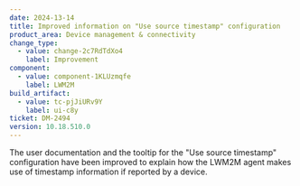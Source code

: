 ```yaml
---
date: 2024-13-14
title: Improved information on "Use source timestamp" configuration
product_area: Device management & connectivity
change_type:
  - value: change-2c7RdTdXo4
    label: Improvement
component:
  - value: component-1KLUzmqfe
    label: LWM2M
build_artifact:
  - value: tc-pjJiURv9Y
    label: ui-c8y
ticket: DM-2494
version: 10.18.510.0
---
```

The user documentation and the tooltip for the "Use source timestamp" configuration have been improved to explain how the LWM2M agent makes use of timestamp information if reported by a device.
